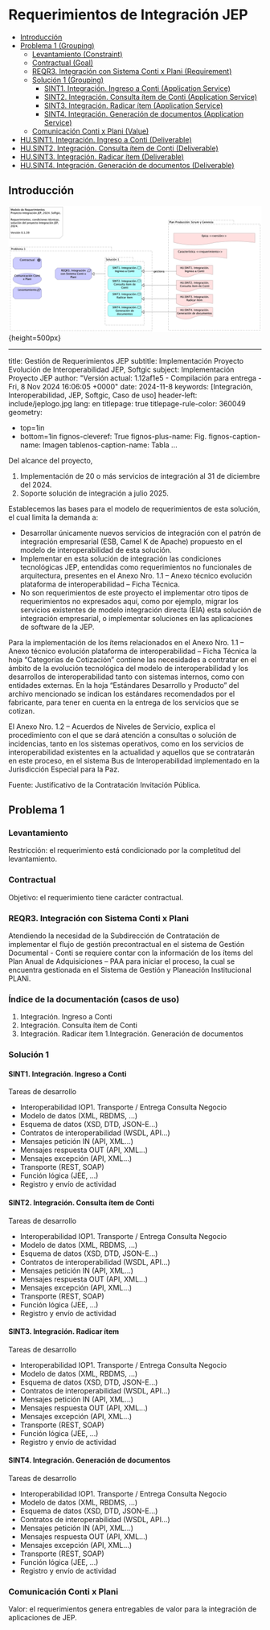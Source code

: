 # Requerimientos de Integración JEP

* [Introducción](#Introducción)
* [Problema 1 (Grouping)](#problema-1-grouping)
  * [Levantamiento (Constraint)](#levantamiento-constraint)
  * [Contractual (Goal)](#contractual-goal)
  * [REQR3. Integración con Sistema Conti x Plani (Requirement)](#reqr3.-integración-con-sistema-conti-x-plani-requirement)
  * [Solución 1 (Grouping)](#solución-1-grouping)
    * [SINT1. Integración. Ingreso a Conti (Application Service)](#sint1.-integración.-ingreso-a-conti-application-service)
    * [SINT2. Integración. Consulta ítem de Conti (Application Service)](#sint2.-integración.-consulta-ítem-de-conti-application-service)
    * [SINT3. Integración. Radicar ítem (Application Service)](#sint3.-integración.-radicar-ítem-application-service)
    * [SINT4. Integración. Generación de documentos (Application Service)](#sint4.-integración.-generación-de-documentos-application-service)
  * [Comunicación Conti x Plani (Value)](#comunicación-conti-x-plani-value)
* [HU.SINT1. Integración. Ingreso a Conti (Deliverable)](#hu.sint1.-integración.-ingreso-a-conti-deliverable)
* [HU.SINT2. Integración. Consulta ítem de Conti (Deliverable)](#hu.sint2.-integración.-consulta-ítem-de-conti-deliverable)
* [HU.SINT3. Integración. Radicar ítem (Deliverable)](#hu.sint3.-integración.-radicar-ítem-deliverable)
* [HU.SINT4. Integración. Generación de documentos (Deliverable)](#hu.sint4.-integración.-generación-de-documentos-deliverable)

## Introducción

![05.REQR.1n.1a. Requerimiento](03.1a.contd.vista.png){height=500px}

---
title: Gestión de Requerimientos JEP
subtitle: Implementación Proyecto Evolución de Interoperabilidad JEP, Softgic
subject: Implementación Proyecto JEP
author: "Versión actual: 1.12af1e5 - Compilación para entrega - Fri, 8 Nov 2024 16:06:05 +0000"
date: 2024-11-8
keywords: [Integración, Interoperabilidad, JEP, Softgic, Caso de uso]
header-left: include/jeplogo.jpg
lang: en
titlepage: true
titlepage-rule-color: 360049
geometry:
  - top=1in
  - bottom=1in
fignos-cleveref: True
fignos-plus-name: Fig.
fignos-caption-name: Imagen
tablenos-caption-name: Tabla
...

Del alcance del proyecto, 

1. Implementación de 20 o más servicios de integración al 31 de diciembre del 2024.
1. Soporte solución de integración a julio 2025.

Establecemos las bases para el modelo de requerimientos de esta solución, el cual limita la demanda a:

* Desarrollar únicamente nuevos servicios de integración con el patrón de integración empresarial (ESB, Camel K de Apache) propuesto en el modelo de interoperabilidad de esta solución.
* Implementar en esta solución de integración las condiciones tecnológicas JEP, entendidas como requerimientos no funcionales de arquitectura,  presentes en el Anexo Nro. 1.1 – Anexo técnico evolución plataforma de interoperabilidad – Ficha Técnica.
* No son requerimientos de este proyecto el implementar otro tipos de requerimientos no expresados aquí, como por ejemplo, migrar los servicios existentes de modelo integración directa (EIA) esta solución de integración empresarial, o implementar soluciones en las aplicaciones de software de la JEP.

Para la implementación de los ítems relacionados en el Anexo Nro. 1.1 – Anexo técnico evolución plataforma de interoperabilidad – Ficha Técnica la hoja “Categorías de Cotización” contiene las necesidades a contratar en el ámbito de la evolución tecnológica del modelo de interoperabilidad y los desarrollos de interoperabilidad tanto con sistemas internos, como con entidades externas. En la hoja “Estándares Desarrollo y Producto” del archivo mencionado se indican los estándares recomendados por el fabricante, para tener en cuenta en la entrega de los servicios que se cotizan.

El Anexo Nro. 1.2 – Acuerdos de Niveles de Servicio, explica el procedimiento con el que se dará atención a consultas o solución de incidencias, tanto en los sistemas operativos, como en los servicios de interoperabilidad existentes en la actualidad y aquellos que se contratarán en este proceso, en el sistema Bus de Interoperabilidad implementado en la Jurisdicción Especial para la Paz.

Fuente: Justificativo de la Contratación Invitación Pública.


## Problema 1

### Levantamiento

Restricción: el requerimiento está condicionado por la completitud del levantamiento.


### Contractual

Objetivo: el requerimiento tiene carácter contractual.


### REQR3. Integración con Sistema Conti x Plani

Atendiendo la necesidad de la Subdirección de Contratación de implementar el flujo de gestión precontractual en el sistema de Gestión Documental - Conti se requiere contar con la información de los ítems del Plan Anual de Adquisiciones – PAA para iniciar el proceso, la cual se encuentra gestionada en el Sistema de Gestión y Planeación Institucional PLANi.

### Índice de la documentación (casos de uso)

1. Integración. Ingreso a Conti
1. Integración. Consulta ítem de Conti
1. Integración. Radicar ítem
1.Integración. Generación de documentos



### Solución 1

#### SINT1. Integración. Ingreso a Conti

Tareas de desarrollo

* Interoperabilidad IOP1. Transporte / Entrega Consulta Negocio
* Modelo de datos (XML, RBDMS, …)
* Esquema de datos (XSD, DTD, JSON-E…)
* Contratos de interoperabilidad (WSDL, API…)
* Mensajes petición IN (API, XML…)
* Mensajes respuesta OUT (API, XML…)
* Mensajes excepción (API, XML…)
* Transporte (REST, SOAP)
* Función lógica (JEE, …)
* Registro y envío de actividad


#### SINT2. Integración. Consulta ítem de Conti

Tareas de desarrollo

* Interoperabilidad IOP1. Transporte / Entrega Consulta Negocio
* Modelo de datos (XML, RBDMS, …)
* Esquema de datos (XSD, DTD, JSON-E…)
* Contratos de interoperabilidad (WSDL, API…)
* Mensajes petición IN (API, XML…)
* Mensajes respuesta OUT (API, XML…)
* Mensajes excepción (API, XML…)
* Transporte (REST, SOAP)
* Función lógica (JEE, …)
* Registro y envío de actividad


#### SINT3. Integración. Radicar ítem

Tareas de desarrollo

* Interoperabilidad IOP1. Transporte / Entrega Consulta Negocio
* Modelo de datos (XML, RBDMS, …)
* Esquema de datos (XSD, DTD, JSON-E…)
* Contratos de interoperabilidad (WSDL, API…)
* Mensajes petición IN (API, XML…)
* Mensajes respuesta OUT (API, XML…)
* Mensajes excepción (API, XML…)
* Transporte (REST, SOAP)
* Función lógica (JEE, …)
* Registro y envío de actividad


#### SINT4. Integración. Generación de documentos

Tareas de desarrollo

* Interoperabilidad IOP1. Transporte / Entrega Consulta Negocio
* Modelo de datos (XML, RBDMS, …)
* Esquema de datos (XSD, DTD, JSON-E…)
* Contratos de interoperabilidad (WSDL, API…)
* Mensajes petición IN (API, XML…)
* Mensajes respuesta OUT (API, XML…)
* Mensajes excepción (API, XML…)
* Transporte (REST, SOAP)
* Función lógica (JEE, …)
* Registro y envío de actividad


### Comunicación Conti x Plani

Valor: el requerimientos genera entregables de valor para la integración de aplicaciones de JEP.

[^1]: Generated: Fri Nov 08 2024 10:55:36 GMT-0500 (COT)


